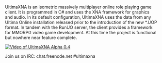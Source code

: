 UltimaXNA is an isometric massively multiplayer online role playing game client. It is programmed in C# and uses the XNA framework for graphics and audio. In its default configuration, UltimaXNA uses the data from any Ultima Online installation released prior to the introduction of the new *.UOP format. In tandem with the RunUO server, the client provides a framework for MMORPG video game development. At this time the project is functional but nowhere near feature complete.

[![Video of UltimaXNA Alpha 0.4](http://img.youtube.com/vi/gUfpQkLBdzE/0.jpg)](http://www.youtube.com/watch?v=gUfpQkLBdzE)

Join us on IRC: chat.freenode.net #ultimaxna

